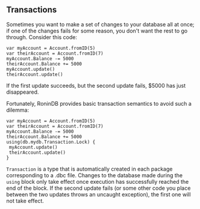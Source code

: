 ## Transactions ##

Sometimes you want to make a set of changes to your database all at once; if one of the changes fails for some reason, you don't want the rest to go through. Consider this code:

```
var myAccount = Account.fromID(5)
var theirAccount = Account.fromID(7)
myAccount.Balance -= 5000
theirAccount.Balance += 5000
myAccount.update()
theirAccount.update()
```

If the first update succeeds, but the second update fails, $5000 has just disappeared.

Fortunately, RoninDB provides basic transaction semantics to avoid such a dilemma:

```
var myAccount = Account.fromID(5)
var theirAccount = Account.fromID(7)
myAccount.Balance -= 5000
theirAccount.Balance += 5000
using(db.mydb.Transaction.Lock) {
 myAccount.update()
 theirAccount.update()
}
```

`Transaction` is a type that is automatically created in each package corresponding to a .dbc file. Changes to the database made during the `using` block only take effect once execution has successfully reached the end of the block. If the second update fails (or some other code you place between the two updates throws an uncaught exception), the first one will not take effect.